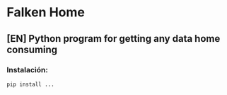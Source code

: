 # Falken Home

## [EN] Python program for getting any data home consuming

### Instalación:

```
pip install ...
```